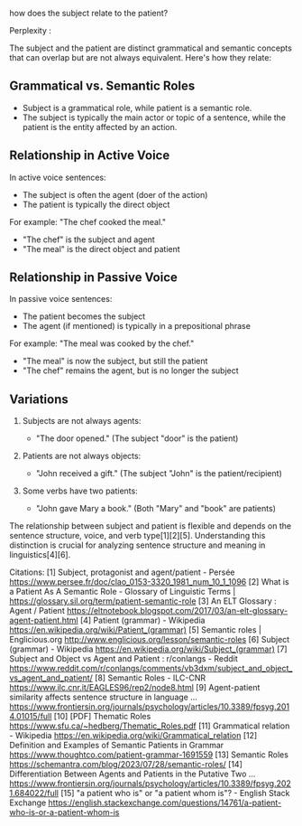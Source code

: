 
how does the subject relate to the patient?

Perplexity :

The subject and the patient are distinct grammatical and semantic concepts that can overlap but are not always equivalent. Here's how they relate:

## Grammatical vs. Semantic Roles

- Subject is a grammatical role, while patient is a semantic role.
- The subject is typically the main actor or topic of a sentence, while the patient is the entity affected by an action.

## Relationship in Active Voice

In active voice sentences:
- The subject is often the agent (doer of the action)
- The patient is typically the direct object

For example: "The chef cooked the meal."
- "The chef" is the subject and agent
- "The meal" is the direct object and patient

## Relationship in Passive Voice

In passive voice sentences:
- The patient becomes the subject
- The agent (if mentioned) is typically in a prepositional phrase

For example: "The meal was cooked by the chef."
- "The meal" is now the subject, but still the patient
- "The chef" remains the agent, but is no longer the subject

## Variations

1. Subjects are not always agents:
   - "The door opened." (The subject "door" is the patient)

2. Patients are not always objects:
   - "John received a gift." (The subject "John" is the patient/recipient)

3. Some verbs have two patients:
   - "John gave Mary a book." (Both "Mary" and "book" are patients)

The relationship between subject and patient is flexible and depends on the sentence structure, voice, and verb type[1][2][5]. Understanding this distinction is crucial for analyzing sentence structure and meaning in linguistics[4][6].

Citations:
[1] Subject, protagonist and agent/patient - Persée https://www.persee.fr/doc/clao_0153-3320_1981_num_10_1_1096
[2] What is a Patient As A Semantic Role - Glossary of Linguistic Terms | https://glossary.sil.org/term/patient-semantic-role
[3] An ELT Glossary : Agent / Patient https://eltnotebook.blogspot.com/2017/03/an-elt-glossary-agent-patient.html
[4] Patient (grammar) - Wikipedia https://en.wikipedia.org/wiki/Patient_(grammar)
[5] Semantic roles | Englicious.org http://www.englicious.org/lesson/semantic-roles
[6] Subject (grammar) - Wikipedia https://en.wikipedia.org/wiki/Subject_(grammar)
[7] Subject and Object vs Agent and Patient : r/conlangs - Reddit https://www.reddit.com/r/conlangs/comments/vb3dxm/subject_and_object_vs_agent_and_patient/
[8] Semantic Roles - ILC-CNR https://www.ilc.cnr.it/EAGLES96/rep2/node8.html
[9] Agent-patient similarity affects sentence structure in language ... https://www.frontiersin.org/journals/psychology/articles/10.3389/fpsyg.2014.01015/full
[10] [PDF] Thematic Roles https://www.sfu.ca/~hedberg/Thematic_Roles.pdf
[11] Grammatical relation - Wikipedia https://en.wikipedia.org/wiki/Grammatical_relation
[12] Definition and Examples of Semantic Patients in Grammar https://www.thoughtco.com/patient-grammar-1691559
[13] Semantic Roles https://schemantra.com/blog/2023/07/28/semantic-roles/
[14] Differentiation Between Agents and Patients in the Putative Two ... https://www.frontiersin.org/journals/psychology/articles/10.3389/fpsyg.2021.684022/full
[15] "a patient who is" or "a patient whom is"? - English Stack Exchange https://english.stackexchange.com/questions/14761/a-patient-who-is-or-a-patient-whom-is
